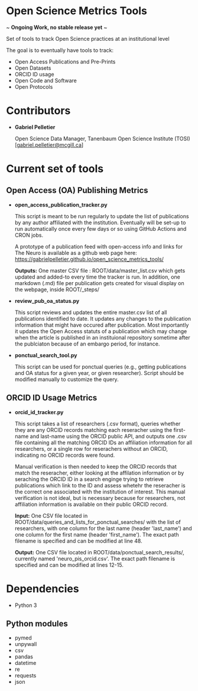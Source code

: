 # Open Science Metrics Tools

 ~ **Ongoing Work, no stable release yet** ~

Set of tools to track Open Science practices at an institutional level

The goal is to eventually have tools to track:
* Open Access Publications and Pre-Prints
* Open Datasets
* ORCID ID usage
* Open Code and Software
* Open Protocols

# Contributors
* **Gabriel Pelletier**

  Open Science Data Manager, Tanenbaum Open Science Institute (TOSI) [gabriel.pelletier@mcgill.ca]

# Current set of tools
## Open Access (OA) Publishing Metrics
* **open_access_publication_tracker.py**

  This script is meant to be run regularly to update the list of publications by any author affiliated with the institution. Eventually will be set-up to run automatically once every few days or so using GitHub Actions and CRON jobs.
  
  A prototype of a publication feed with open-access info and links for The Neuro is available as a github web page here: https://gabrielpelletier.github.io/open_science_metrics_tools/
    
    **Outputs:** One master CSV file : ROOT/data/master_list.csv which gets updated and added-to every time the tracker is run. In addition, one markdown (.md) file per publication gets created for visual display on the webpage, inside ROOT/_steps/
    
* **review_pub_oa_status.py**

    This script reviews and updates the entire master.csv list of all publications identified to date. It updates any changes to the publication information that might have occured after publication. Most importantly it updates the Open Access statuts of a publication which may change when the article is published in an instituional repository sometime after the publciaton because of an embargo period, for instance.
  
* **ponctual_search_tool.py**

  This script can be used for ponctual queries (e.g., getting publications and OA status for a given year, or given researcher). Script should be modified manually to customize the query.
  
 ## ORCID ID Usage Metrics
 * **orcid_id_tracker.py**
  
    This script takes a list of researchers (.csv format), queries whether they are any ORCID records matching each reseracher using the first-name and last-name using the ORCID public API, and outputs one .csv file containing all the matching ORCID IDs an affiliation information for all researchers, or a single row for reserachers without an ORCID, indicating no ORCID records were found.
  
    Manual verification is then needed to keep the ORCID records that match the reseracher, either looking at the affilation information or by seraching the ORCID ID in a search enginge trying to retrieve publications which link to the ID and assess whetehr the reseracher is the correct one associated with the institution of interest. This manual verification is not ideal, but is necessary because for researchers, not affiliation information is available on their public ORCID record.
  
    **Input:** One CSV file located in ROOT/data/queries_and_lists_for_ponctual_searches/ with the list of researchers, with one column for the last name (header 'last_name') and one column for the first name (header 'first_name'). The exact path filename is specified and can be modified at line 48.
  
    **Output:** One CSV file located in ROOT/data/ponctual_search_results/, currently named 'neuro_pis_orcid.csv'. The exact path filename is specified and can be modified at lines 12-15.
 
# Dependencies
* Python 3
## Python modules
  * pymed
  * unpywall
  * csv
  * pandas
  * datetime
  * re
  * requests
  * json
